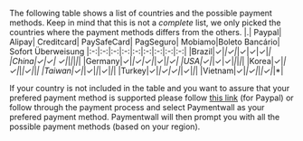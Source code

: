 The following table shows a list of countries and the possible payment methods. Keep in mind that this is not a *complete* list, we only picked the countries where the payment methods differs from the others.
|.| Paypal| Alipay| Creditcard| PaySafeCard| PagSeguro| Mobiamo|Boleto Bancário| Sofort Überweisung
|:-:|:-:|:-:|:-:|:-:|:-:|:-:|:-:|:-:|
|Brazil|✓|*|✓|*|✓|✓|✓|*|
|China|✓|✓| ✓|*|*|*|*|*|
|Germany|✓|*|✓|✓|*|✓|*|✓|
|USA|✓|*|✓|✓|*|*|*|*|
|Korea|✓|*|✓|*|*|✓|*|*|
|Taiwan|✓|*|✓|*|*|✓|*|*|
|Turkey|✓|*|✓|✓|*|✓|*|*|
|Vietnam|✓|*|✓|*|*|✓|*|*|

If your country is not included in the table and you want to assure that your prefered payment method is supported please follow [this link](https://www.paypal.com/webapps/mpp/country-worldwide) (for Paypal) or follow through the payment process and select Paymentwall as your prefered payment method. Paymentwall will then prompt you with all the possible payment methods (based on your region).